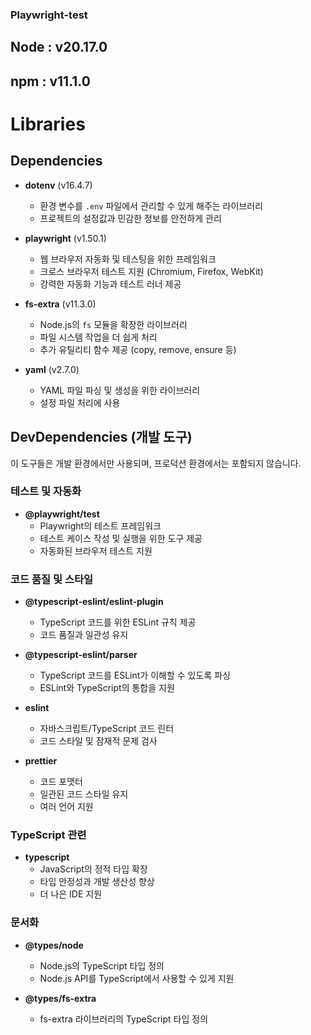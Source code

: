 ### Playwright-test

## Node : v20.17.0
## npm : v11.1.0

# Libraries

## Dependencies
- **dotenv** (v16.4.7)
    - 환경 변수를 `.env` 파일에서 관리할 수 있게 해주는 라이브러리
    - 프로젝트의 설정값과 민감한 정보를 안전하게 관리

- **playwright** (v1.50.1)
    - 웹 브라우저 자동화 및 테스팅을 위한 프레임워크
    - 크로스 브라우저 테스트 지원 (Chromium, Firefox, WebKit)
    - 강력한 자동화 기능과 테스트 러너 제공

- **fs-extra** (v11.3.0)
    - Node.js의 `fs` 모듈을 확장한 라이브러리
    - 파일 시스템 작업을 더 쉽게 처리
    - 추가 유틸리티 함수 제공 (copy, remove, ensure 등)

- **yaml** (v2.7.0)
    - YAML 파일 파싱 및 생성을 위한 라이브러리
    - 설정 파일 처리에 사용


## DevDependencies (개발 도구)

이 도구들은 개발 환경에서만 사용되며, 프로덕션 환경에서는 포함되지 않습니다.

### 테스트 및 자동화
- **@playwright/test**
    - Playwright의 테스트 프레임워크
    - 테스트 케이스 작성 및 실행을 위한 도구 제공
    - 자동화된 브라우저 테스트 지원

### 코드 품질 및 스타일
- **@typescript-eslint/eslint-plugin**
    - TypeScript 코드를 위한 ESLint 규칙 제공
    - 코드 품질과 일관성 유지

- **@typescript-eslint/parser**
    - TypeScript 코드를 ESLint가 이해할 수 있도록 파싱
    - ESLint와 TypeScript의 통합을 지원

- **eslint**
    - 자바스크립트/TypeScript 코드 린터
    - 코드 스타일 및 잠재적 문제 검사

- **prettier**
    - 코드 포맷터
    - 일관된 코드 스타일 유지
    - 여러 언어 지원

### TypeScript 관련
- **typescript**
    - JavaScript의 정적 타입 확장
    - 타입 안정성과 개발 생산성 향상
    - 더 나은 IDE 지원

### 문서화
- **@types/node**
    - Node.js의 TypeScript 타입 정의
    - Node.js API를 TypeScript에서 사용할 수 있게 지원

- **@types/fs-extra**
    - fs-extra 라이브러리의 TypeScript 타입 정의
